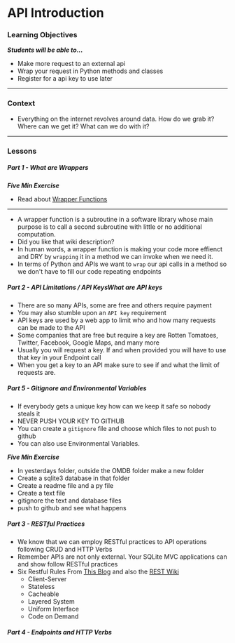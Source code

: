 # API Introduction

### Learning Objectives
***Students will be able to...***

* Make more request to an external api
* Wrap your request in Python methods and classes
* Register for a api key to use later

---
### Context 

* Everything on the internet revolves around data. How do we grab it? Where can we get it? What can we do with it? 

---
### Lessons

##### Part 1 - What are Wrappers

***Five Min Exercise***

* Read about [Wrapper Functions](https://en.wikipedia.org/wiki/Wrapper_function)

---
* A wrapper function is a subroutine in a software library whose main purpose is to call a second subroutine with little or no additional computation. 
* Did you like that wiki description?
* In human words, a wrapper function is making your code more effienct and DRY by `wrapping` it in a method we can invoke when we need it. 
* In terms of Python and APIs we want to `wrap` our api calls in a method so we don't have to fill our code repeating endpoints

##### Part 2 - API Limitations / API KeysWhat are API keys

* There are so many APIs, some are free and others require payment
* You may also stumble upon an `API key` requirement
* API keys are used by a web app to limit who and how many requests can be made to the API
* Some companies that are free but require a key are Rotten Tomatoes, Twitter, Facebook, Google Maps, and many more
* Usually you will request a key. If and when provided you will have to use that key in your Endpoint call
* When you get a key to an API make sure to see if and what the limit of requests are.

##### Part 5 - Gitignore and Environmental Variables

* If everybody gets a unique key how can we keep it safe so nobody steals it
* NEVER PUSH YOUR KEY TO GITHUB
* You can create a `gitignore` file and choose which files to not push to github
* You can also use Environmental Variables. 

***Five Min Exercise***

* In yesterdays folder, outside the OMDB folder make a new folder 
* Create a sqlite3 database in that folder
* Create a readme file and a py file
* Create a text file
* gitignore the text and database files
* push to github and see what happens

##### Part 3 - RESTful Practices

* We know that we can employ RESTful practices to API operations following CRUD and HTTP Verbs
* Remember APIs are not only external. Your SQLite MVC applications can and show follow RESTful practices
* Six Restful Rules From [This Blog](http://blog.miguelgrinberg.com/post/designing-a-restful-api-with-python-and-flask) and also the [REST Wiki](https://en.wikipedia.org/wiki/Representational_state_transfer#Uniform_interface)
	* Client-Server
	* Stateless
	* Cacheable
	* Layered System
	* Uniform Interface
	* Code on Demand

##### Part 4 - Endpoints and HTTP Verbs






